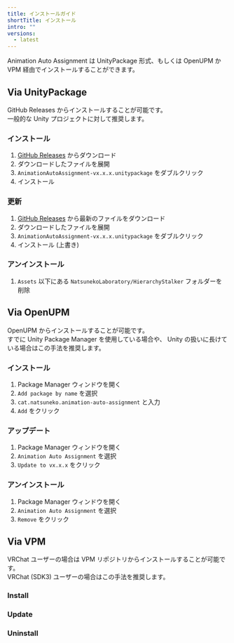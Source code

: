 ```yaml
---
title: インストールガイド
shortTitle: インストール
intro: ""
versions:
  - latest
---
```


Animation Auto Assignment は UnityPackage 形式、もしくは OpenUPM か VPM 経由でインストールすることができます。

## Via UnityPackage

GitHub Releases からインストールすることが可能です。  
一般的な Unity プロジェクトに対して推奨します。

### インストール

1.  [GitHub Releases](https://github.com/natsuneko-laboratory/animation-auto-assignment/releases) からダウンロード
2.  ダウンロードしたファイルを展開
3.  `AnimationAutoAssignment-vx.x.x.unitypackage` をダブルクリック
4.  インストール

### 更新

1.  [GitHub Releases](https://github.com/natsuneko-laboratory/animation-auto-assignment/releases) から最新のファイルをダウンロード
2.  ダウンロードしたファイルを展開
3.  `AnimationAutoAssignment-vx.x.x.unitypackage` をダブルクリック
4.  インストール (上書き)

### アンインストール

1.  `Assets` 以下にある `NatsunekoLaboratory/HierarchyStalker` フォルダーを削除

## Via OpenUPM

OpenUPM からインストールすることが可能です。  
すでに Unity Package Manager を使用している場合や、 Unity の扱いに長けている場合はこの手法を推奨します。

### インストール

1. Package Manager ウィンドウを開く
2. `Add package by name` を選択
3. `cat.natsuneko.animation-auto-assignment` と入力
4. `Add` をクリック

### アップデート

1. Package Manager ウィンドウを開く
2. `Animation Auto Assignment` を選択
3. `Update to vx.x.x` をクリック

### アンインストール

1. Package Manager ウィンドウを開く
2. `Animation Auto Assignment` を選択
3. `Remove` をクリック

## Via VPM

VRChat ユーザーの場合は VPM リポジトリからインストールすることが可能です。  
VRChat (SDK3) ユーザーの場合はこの手法を推奨します。

### Install

### Update

### Uninstall
